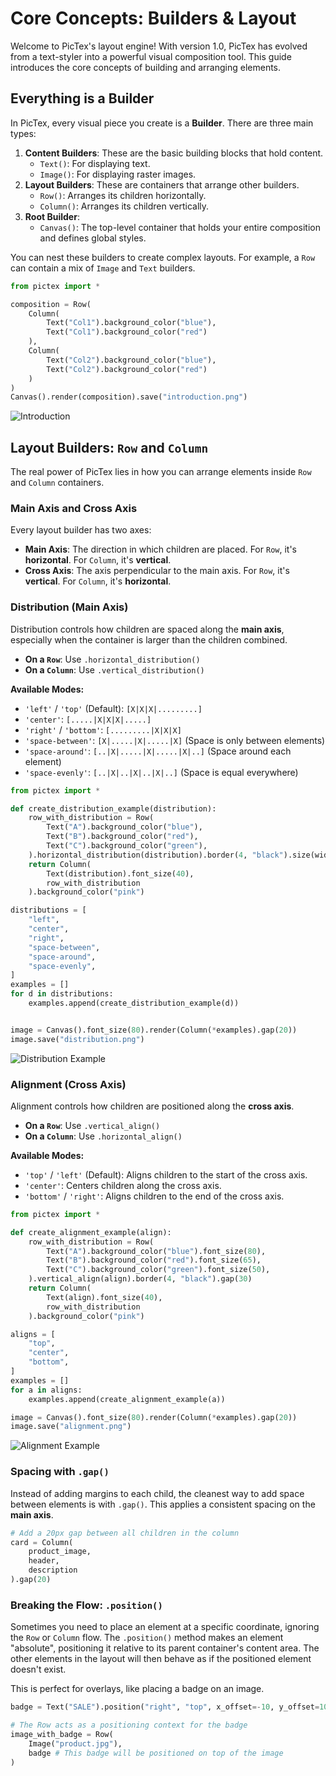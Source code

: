 # Core Concepts: Builders & Layout

Welcome to PicTex's layout engine! With version 1.0, PicTex has evolved from a text-styler into a powerful visual composition tool. This guide introduces the core concepts of building and arranging elements.

## Everything is a Builder

In PicTex, every visual piece you create is a **Builder**. There are three main types:

1.  **Content Builders**: These are the basic building blocks that hold content.
    -   `Text()`: For displaying text.
    -   `Image()`: For displaying raster images.
2.  **Layout Builders**: These are containers that arrange other builders.
    -   `Row()`: Arranges its children horizontally.
    -   `Column()`: Arranges its children vertically.
3.  **Root Builder**:
    -   `Canvas()`: The top-level container that holds your entire composition and defines global styles.

You can nest these builders to create complex layouts. For example, a `Row` can contain a mix of `Image` and `Text` builders.

```python
from pictex import *

composition = Row(
    Column(
        Text("Col1").background_color("blue"),
        Text("Col1").background_color("red")
    ),
    Column(
        Text("Col2").background_color("blue"),
        Text("Col2").background_color("red")
    )
)
Canvas().render(composition).save("introduction.png")
```

![Introduction](https://res.cloudinary.com/dlvnbnb9v/image/upload/v1754098899/introduction_gtjc6f.png)

## Layout Builders: `Row` and `Column`

The real power of PicTex lies in how you can arrange elements inside `Row` and `Column` containers.

### Main Axis and Cross Axis

Every layout builder has two axes:
-   **Main Axis**: The direction in which children are placed. For `Row`, it's **horizontal**. For `Column`, it's **vertical**.
-   **Cross Axis**: The axis perpendicular to the main axis. For `Row`, it's **vertical**. For `Column`, it's **horizontal**.

### Distribution (Main Axis)

Distribution controls how children are spaced along the **main axis**, especially when the container is larger than the children combined.

-   **On a `Row`**: Use `.horizontal_distribution()`
-   **On a `Column`**: Use `.vertical_distribution()`

**Available Modes:**
-   `'left'` / `'top'` (Default): `[X|X|X|.........]`
-   `'center'`: `[.....|X|X|X|.....]`
-   `'right'` / `'bottom'`: `[.........|X|X|X]`
-   `'space-between'`: `[X|.....|X|.....|X]` (Space is only between elements)
-   `'space-around'`: `[..|X|.....|X|.....|X|..]` (Space around each element)
-   `'space-evenly'`: `[..|X|..|X|..|X|..]` (Space is equal everywhere)

```python
from pictex import *

def create_distribution_example(distribution):
    row_with_distribution = Row(
        Text("A").background_color("blue"),
        Text("B").background_color("red"),
        Text("C").background_color("green"),
    ).horizontal_distribution(distribution).border(4, "black").size(width=300)
    return Column(
        Text(distribution).font_size(40),
        row_with_distribution
    ).background_color("pink")

distributions = [
    "left",
    "center",
    "right",
    "space-between",
    "space-around",
    "space-evenly",
]
examples = []
for d in distributions:
    examples.append(create_distribution_example(d))


image = Canvas().font_size(80).render(Column(*examples).gap(20))
image.save("distribution.png")
```

![Distribution Example](https://res.cloudinary.com/dlvnbnb9v/image/upload/v1754098899/distribution_vr3al5.png)

### Alignment (Cross Axis)

Alignment controls how children are positioned along the **cross axis**.

-   **On a `Row`**: Use `.vertical_align()`
-   **On a `Column`**: Use `.horizontal_align()`

**Available Modes:**
-   `'top'` / `'left'` (Default): Aligns children to the start of the cross axis.
-   `'center'`: Centers children along the cross axis.
-   `'bottom'` / `'right'`: Aligns children to the end of the cross axis.

```python
from pictex import *

def create_alignment_example(align):
    row_with_distribution = Row(
        Text("A").background_color("blue").font_size(80),
        Text("B").background_color("red").font_size(65),
        Text("C").background_color("green").font_size(50),
    ).vertical_align(align).border(4, "black").gap(30)
    return Column(
        Text(align).font_size(40),
        row_with_distribution
    ).background_color("pink")

aligns = [
    "top",
    "center",
    "bottom",
]
examples = []
for a in aligns:
    examples.append(create_alignment_example(a))

image = Canvas().font_size(80).render(Column(*examples).gap(20))
image.save("alignment.png")
```

![Alignment Example](https://res.cloudinary.com/dlvnbnb9v/image/upload/v1754098899/distribution_vr3al5.png)

### Spacing with `.gap()`

Instead of adding margins to each child, the cleanest way to add space between elements is with `.gap()`. This applies a consistent spacing on the **main axis**.

```python
# Add a 20px gap between all children in the column
card = Column(
    product_image,
    header,
    description
).gap(20)
```

### Breaking the Flow: `.position()`

Sometimes you need to place an element at a specific coordinate, ignoring the `Row` or `Column` flow. The `.position()` method makes an element "absolute", positioning it relative to its parent container's content area. The other elements in the layout will then behave as if the positioned element doesn't exist.

This is perfect for overlays, like placing a badge on an image.

```python
badge = Text("SALE").position("right", "top", x_offset=-10, y_offset=10)

# The Row acts as a positioning context for the badge
image_with_badge = Row(
    Image("product.jpg"),
    badge # This badge will be positioned on top of the image
)
```
